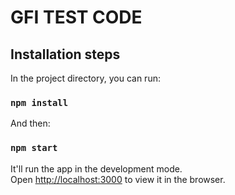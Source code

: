# GFI TEST CODE

## Installation steps

In the project directory, you can run:

### `npm install`

And then:

### `npm start`

It'll run the app in the development mode.<br />
Open [http://localhost:3000](http://localhost:3000) to view it in the browser.
